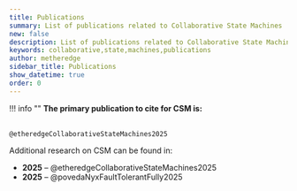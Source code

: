 ```yaml
---
title: Publications
summary: List of publications related to Collaborative State Machines
new: false
description: List of publications related to Collaborative State Machines
keywords: collaborative,state,machines,publications
author: metheredge
sidebar_title: Publications
show_datetime: true
order: 0
---
```


!!! info ""
    **The primary publication to cite for CSM is:**<br/><br/>

    @etheredgeCollaborativeStateMachines2025

Additional research on CSM can be found in:

- **2025** – @etheredgeCollaborativeStateMachines2025
- **2025** – @povedaNyxFaultTolerantFully2025
